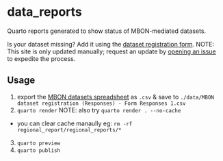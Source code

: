 # data_reports
Quarto reports generated to show status of MBON-mediated datasets.

Is your dataset missing?
Add it using the [dataset registration form](https://docs.google.com/forms/d/144YD_VfS6Oa9GqDRAND-NJageqZUWvI7y_PHETNUhPI/viewform?edit_requested=true#start=invite).
NOTE: This site is only updated manually; request an update by [opening an issue](https://github.com/marinebon/data_reports/issues/new) to expedite the process.

## Usage
1. export the [MBON datasets spreadsheet](https://docs.google.com/spreadsheets/d/1jBS8ASS27yV8APZ8Fh-tgX6dHdopwianrUZv0kbKcxw/edit#gid=1284796732) as `.csv` & save to `./data/MBON dataset registration (Responses) - Form Responses 1.csv`
2. `quarto render` NOTE: also try `quarto render . --no-cache`
  * you can clear cache manaully eg: `rm -rf regional_report/regional_reports/*`
3. `quarto preview`
4. `quarto publish`

